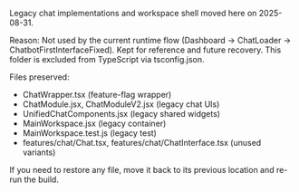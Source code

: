 Legacy chat implementations and workspace shell moved here on 2025-08-31.

Reason: Not used by the current runtime flow (Dashboard → ChatLoader → ChatbotFirstInterfaceFixed). Kept for reference and future recovery. This folder is excluded from TypeScript via tsconfig.json.

Files preserved:
- ChatWrapper.tsx (feature-flag wrapper)
- ChatModule.jsx, ChatModuleV2.jsx (legacy chat UIs)
- UnifiedChatComponents.jsx (legacy shared widgets)
- MainWorkspace.jsx (legacy container)
- MainWorkspace.test.js (legacy test)
- features/chat/Chat.tsx, features/chat/ChatInterface.tsx (unused variants)

If you need to restore any file, move it back to its previous location and re-run the build.
